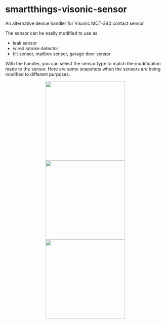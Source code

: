 # smartthings-visonic-sensor
An alternative device handler for Visonic MCT-340 contact sensor

The sensor can be easily modified to use as
  - leak sensor
  - wired smoke detector
  - tilt sensor, mailbox sensor, garage door sensor

With the handler, you can select the sensor type to match the modification made to the sensor.
Here are some snapshots when the sensors are being modified to different purposes.


<p align="center">
  <img src = "https://github.com/pakmanwg/smartthings-visonic-sensor/blob/master/IMG_2132.PNG" width=250 hspace=20/>
  <img src = "https://github.com/pakmanwg/smartthings-visonic-sensor/blob/master/IMG_2135.PNG" width=250 hspace=20/>
  <img src = "https://github.com/pakmanwg/smartthings-visonic-sensor/blob/master/IMG_2136.PNG" width=250 hspace=20/>
</p>


